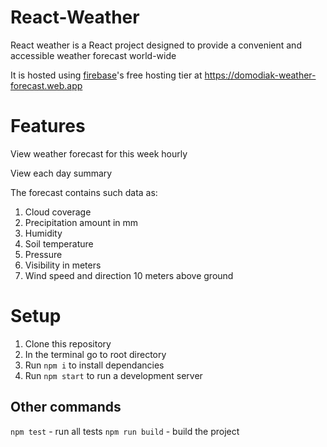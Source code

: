 # React-Weather
React weather is a React project designed to provide a convenient and accessible weather forecast world-wide

It is hosted using [firebase](https://firebase.google.com/)'s free hosting tier at https://domodiak-weather-forecast.web.app

# Features
View weather forecast for this week hourly

View each day summary

The forecast contains such data as:
1. Cloud coverage
2. Precipitation amount in mm
3. Humidity
4. Soil temperature
5. Pressure
6. Visibility in meters
7. Wind speed and direction 10 meters above ground

# Setup

1. Clone this repository
2. In the terminal go to root directory
3. Run `npm i` to install dependancies
4. Run `npm start` to run a development server

## Other commands
`npm test` - run all tests
`npm run build` - build the project
